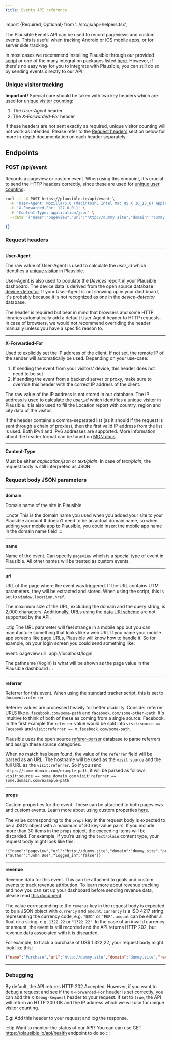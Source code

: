 ```yaml
---
title: Events API reference
---
```


import {Required, Optional} from '../src/js/api-helpers.tsx';

The Plausible Events API can be used to record pageviews and custom events. This is useful when tracking Android or iOS mobile apps, or for server side tracking.

In most cases we recommend installing Plausible through our provided [script](/docs/plausible-script) or one of the many
integration packages listed [here](/docs/integration-guides). However, if there's no easy way for you to integrate with Plausible, you can still do so by sending events directly to our API.

### Unique visitor tracking

**Important!** Special care should be taken with two key headers which are used for [unique visitor counting](https://plausible.io/data-policy#how-we-count-unique-users-without-cookies):
1. The _User-Agent_ header
2. The _X-Forwarded-For_ header

If these headers are not sent exactly as required, unique visitor counting will not work as intended. Please refer to the [Request headers](#request-headers) section below for more in-depth documentation on each header separately.

## Endpoints
### POST /api/event

Records a pageview or custom event. When using this endpoint, it's crucial to send the HTTP headers correctly, since these are used for [unique user counting](https://plausible.io/data-policy#how-we-count-unique-users-without-cookies).

```bash title="Try it yourself"
curl -i -X POST https://plausible.io/api/event \
  -H 'User-Agent: Mozilla/5.0 (Macintosh; Intel Mac OS X 10_15_6) AppleWebKit/537.36 (KHTML, like Gecko) Chrome/85.0.4183.121 Safari/537.36 OPR/71.0.3770.284' \
  -H 'X-Forwarded-For: 127.0.0.1' \
  -H 'Content-Type: application/json' \
  --data '{"name":"pageview","url":"http://dummy.site","domain":"dummy.site"}'
```

```json title="Response 202 Accepted"
{}
```

### Request headers

<hr / >

**User-Agent** <Required />

The raw value of User-Agent is used to calculate the *user_id* which identifies a [unique visitor](https://plausible.io/data-policy#how-we-count-unique-users-without-cookies)
in Plausible.

User-Agent is also used to populate the _Devices_ report in your Plausible dashboard. The device data is derived from the open source database [device-detector](https://github.com/matomo-org/device-detector). If your User-Agent is not showing up in your dashboard, it's probably because it is not recognized as one in the _device-detector_ database.

The header is required but bear in mind that browsers and some HTTP libraries automatically add a default User-Agent header to HTTP requests. In case of browsers, we would not recommend overriding the header manually unless you have a specific reason to.

<hr / >

**X-Forwarded-For** <Optional />

Used to explicitly set the IP address of the client. If not set, the remote IP of the sender will automatically be used. Depending on your use-case:
1. If sending the event from your visitors' device, this header does not need to be set
2. If sending the event from a backend server or proxy, make sure to override this header with the correct IP address of the client.

The raw value of the IP address is not stored in our database. The IP address is used to calculate the *user_id* which identifies a [unique visitor](https://plausible.io/data-policy#how-we-count-unique-users-without-cookies) in Plausible. It is also used to fill the Location report with country, region and city data of the visitor.

If the header contains a comma-separated list (as it should if the request is sent through a chain of proxies), then the first valid IP address from the list is used. Both IPv4 and IPv6 addresses are supported. More information about the header format can be found on [MDN docs](https://developer.mozilla.org/en-US/docs/Web/HTTP/Headers/X-Forwarded-For).

<hr / >

**Content-Type** <Required />

Must be either *application/json* or *text/plain*. In case of *text/plain*, the request body is still interpreted as JSON.

### Request body JSON parameters
<hr / >

**domain** <Required />

Domain name of the site in Plausible

:::note This is the domain name you used when you added your site to your Plausible account
It doesn't need to be an actual domain name, so when adding your mobile app to Plausible, you could insert the mobile app name in the domain name field
:::
<hr / >

**name** <Required />

Name of the event. Can specify `pageview` which is a special type of event in Plausible. All other names will be treated as
custom events.
<hr / >

**url** <Required />

URL of the page where the event was triggered. If the URL contains UTM parameters, they will be extracted and stored. When using the script, this is set to `window.location.href`.

The maximum size of the URL, excluding the domain and the query string, is 2,000 characters. Additionally, URLs using the [data URI scheme](https://developer.mozilla.org/en-US/docs/Web/HTTP/Basics_of_HTTP/Data_URLs) are not supported by the API.

:::tip The URL parameter will feel strange in a mobile app but you can manufacture something that looks like a web URL
If you name your mobile app screens like page URLs, Plausible will know how to handle it. So for example, on your login screen you could send something like:

event: pageview
url: app://localhost/login

The pathname (/login) is what will be shown as the page value in the Plausible dashboard
:::
<hr / >

**referrer** <Optional />

Referrer for this event. When using the standard tracker script, this is set to `document.referrer`

Referrer values are processed heavily for better usability. Consider referrer
URLS like `m.facebook.com/some-path` and `facebook.com/some-other-path`. It's intuitive to think of both of these as coming from a single source: Facebook. In the first example the `referrer` value would be split into `visit:source == Facebook` and `visit:referrer == m.facebook.com/some-path`.

Plausible uses the open source [referer-parser](https://github.com/snowplow-referer-parser/referer-parser) database to parse referrers and assign these source categories.

When no match has been found, the value of the `referrer` field will be parsed as an URL. The hostname will be used as the `visit:source` and the full URL as the `visit:referrer`.
So if you send `https://some.domain.com/example-path`, it will be parsed as follows:
`visit:source == some.domain.com`
`visit:referrer == some.domain.com/example-path`
<hr / >

**props** <Optional />

Custom properties for the event. These can be attached to both pageviews and custom events. Learn more about using custom properties [here](/custom-props/introduction).

The value corresponding to the `props` key in the request body is expected to be a JSON object with a maximum of 30 key-value pairs. If you include more than 30 items in the `props` object, the exceeding items will be discarded. For example, if you're using the `text/plain` content type, your request body might look like this:

```
'{"name":"pageview","url":"http://dummy.site","domain":"dummy.site","props":{"author":"John Doe","logged_in":"false"}}'
```
<hr / >

**revenue** <Optional />

Revenue data for this event. This can be attached to goals and custom events to track revenue attribution. To learn more about revenue tracking and how you can set up your dashboard before sending revenue data, please read [this document](ecommerce-revenue-tracking.md).

The value corresponding to the `revenue` key in the request body is expected to be a JSON object with `currency` and `amount`. `currency` is a ISO 4217 string representing the currency code, e.g. `"USD"` or `"EUR"`. `amount` can be either a float or a string, e.g. `1322.22` or `"1322.22"`. In the case of an invalid currency or amount, the event is still recorded and the API returns HTTP 202, but revenue data associated with it is discarded.

For example, to track a purchase of US$ 1.322,22, your request body might look like this:

```json
{"name":"Purchase","url":"http://dummy.site","domain":"dummy.site","revenue":{"currency":"USD","amount":"1322.22"}}
```
<hr / >

### Debugging

By default, the API returns HTTP 202 Accepted. However, if you want to debug a request and see if the `X-Forwarded-For` header is set correctly, you can add the `X-Debug-Request` header to your request. If set to `true`, the API will return an HTTP 200 OK and the IP address which we will use for unique visitor counting.

E.g: Add this header to your request and log the response.

:::tip Want to monitor the status of our API?
You can can use GET https://plausible.io/api/health endpoint to do so
:::

